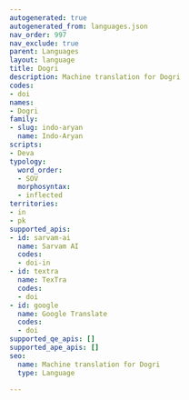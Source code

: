 ```yaml
---
autogenerated: true
autogenerated_from: languages.json
nav_order: 997
nav_exclude: true
parent: Languages
layout: language
title: Dogri
description: Machine translation for Dogri
codes:
- doi
names:
- Dogri
family:
- slug: indo-aryan
  name: Indo-Aryan
scripts:
- Deva
typology:
  word_order:
  - SOV
  morphosyntax:
  - inflected
territories:
- in
- pk
supported_apis:
- id: sarvam-ai
  name: Sarvam AI
  codes:
  - doi-in
- id: textra
  name: TexTra
  codes:
  - doi
- id: google
  name: Google Translate
  codes:
  - doi
supported_qe_apis: []
supported_ape_apis: []
seo:
  name: Machine translation for Dogri
  type: Language

---
```


